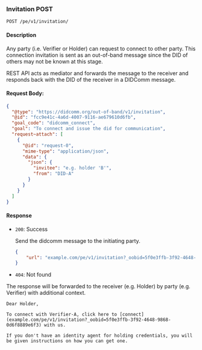### Invitation POST

`POST /pe/v1/invitation/`


#### Description

Any party (i.e. Verifier or Holder) can request to connect to other party. This connection invitation is sent as an out-of-band message since the DID of others may not be known at this stage.

REST API acts as mediator and forwards the message to the receiver and responds back with the DID of the receiver in a DIDComm message.


#### Request Body:
  ```json  
  {
    "@type": "https://didcomm.org/out-of-band/v1/invitation",
    "@id": "fcc9e41c-4a6d-4007-9116-ae679610d6fb",
    "goal_code": "didcomm_connect",
    "goal": "To connect and issue the did for communication",
    "request~attach": [
      {
        "@id": "request-0",
        "mime-type": "application/json",
        "data": {
          "json": {
            "invitee": "e.g. holder 'B'",
            "from": "DID-A"
          }
        }
      }
    ]
  }
  ```

#### Response

  * `200`: Success
    
    Send the didcomm message to the initiating party.

    ```json
    {
        "url": "example.com/pe/v1/invitation?_oobid=5f0e3ffb-3f92-4648-9868-0d6f8889e6f3"
    }
    ```

* `404`: Not found


The response will be forwarded to the receiver (e.g. Holder) by party (e.g. Verifier) with additional context.

    Dear Holder,
    
    To connect with Verifier-A, click here to [connect](example.com/pe/v1/invitation?_oobid=5f0e3ffb-3f92-4648-9868-0d6f8889e6f3) with us.
    
    If you don't have an identity agent for holding credentials, you will be given instructions on how you can get one.

